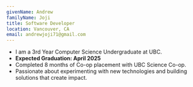 ```yaml
---
givenName: Andrew
familyName: Joji
title: Software Developer
location: Vancouver, CA
email: andrewjoji71@gmail.com
---
```


- I am a 3rd Year Computer Science Undergraduate at UBC.
- **Expected Graduation: April 2025**
- Completed 8 months of Co-op placement with UBC Science Co-op.
- Passionate about experimenting with new technologies and building solutions that create impact.
